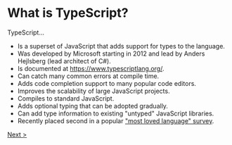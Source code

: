 # What is TypeScript?

TypeScript...
* Is a superset of JavaScript that adds support for types to the language.
* Was developed by Microsoft starting in 2012 and lead by Anders Hejlsberg (lead architect of C#).
* Is documented at <a href="https://www.typescriptlang.org/" target="_blank">https://www.typescriptlang.org/</a>.
* Can catch many common errors at compile time.
* Adds code completion support to many popular code editors.
* Improves the scalability of large JavaScript projects.
* Compiles to standard JavaScript.
* Adds optional typing that can be adopted gradually.
* Can add type information to existing "untyped" JavaScript libraries.
* Recently placed second in a popular <a href="https://insights.dice.com/2020/05/29/10-most-loved-programming-languages-rust-typescript-more/" target="_blank">"most loved language" survey</a>.

[Next >](playground.md)
